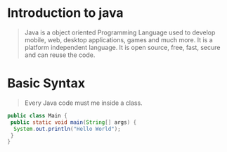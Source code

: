 # Introduction to java
  
 > Java is a object oriented Programming Language used to develop mobile, web, desktop applications, games and much more.
 > It is a platform independent language.
 > It is open source, free, fast, secure and can reuse the code.

# Basic Syntax
 
 > Every Java code must me inside a class.
 
  ```Main.java
  public class Main {
   public static void main(String[] args) {
    System.out.println("Hello World");
   }
  }
  ```
